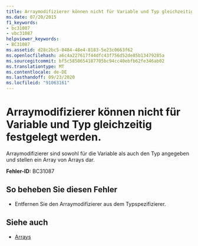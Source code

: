 ```yaml
---
title: Arraymodifizierer können nicht für Variable und Typ gleichzeitig festgelegt werden.
ms.date: 07/20/2015
f1_keywords:
- bc31087
- vbc31087
helpviewer_keywords:
- BC31087
ms.assetid: d28c2bc5-0484-48e4-8183-5e23c0663f62
ms.openlocfilehash: a6c4a227617f44dfc43f756d52de85b13479285a
ms.sourcegitcommit: bf5c5850654187705bc94cc40ebfb62fe346ab02
ms.translationtype: MT
ms.contentlocale: de-DE
ms.lasthandoff: 09/23/2020
ms.locfileid: "91063161"
---
```

# <a name="array-modifiers-cannot-be-specified-on-both-a-variable-and-its-type"></a>Arraymodifizierer können nicht für Variable und Typ gleichzeitig festgelegt werden.

Arraymodifizierer sind sowohl für die Variable als auch den Typ angegeben und stellen ein Array von Arrays dar.  
  
 **Fehler-ID:** BC31087  
  
## <a name="to-correct-this-error"></a>So beheben Sie diesen Fehler  
  
- Entfernen Sie den Arraymodifizierer aus dem Typspezifizierer.  
  
## <a name="see-also"></a>Siehe auch

- [Arrays](../programming-guide/language-features/arrays/index.md)
